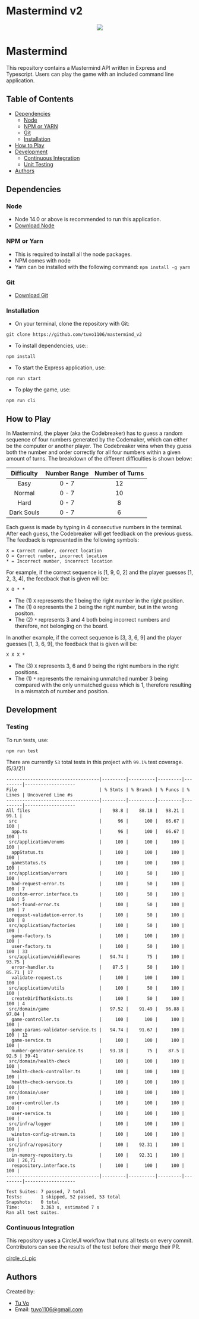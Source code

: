 # Mastermind v2

<p align="center">
  <img src="https://miro.medium.com/max/700/0*4xohKyVpcqZPmT9y.png">
</p>

# Mastermind

This repository contains a Mastermind API written in Express and Typescript. Users can play the game with an included command line application.

## Table of Contents

- [Dependencies](#dependencies)
  - [Node](#node)
  - [NPM or YARN](#npm-or-yarn)
  - [Git](#git)
  - [Installation](#installation)
- [How to Play](#how-to-play)
- [Development](#development)
  - [Continuous Integration](#continuous-integration)
  - [Unit Testing](#unit-testing)
- [Authors](#authors)

## Dependencies

### Node

- Node 14.0 or above is recommended to run this application.
- [Download Node](https://nodejs.org/en/download/)

### NPM or Yarn

- This is required to install all the node packages.
- NPM comes with node
- Yarn can be installed with the following command: `npm install -g yarn`

### Git

- [Download Git](https://git-scm.com/downloads)

### Installation

- On your terminal, clone the repository with Git:

`git clone https://github.com/tuvo1106/mastermind_v2`

- To install dependencies, use::

`npm install`

- To start the Express application, use:

`npm run start`

- To play the game, use:

`npm run cli`

## How to Play

In Mastermind, the player (aka the Codebreaker) has to guess a random sequence of four numbers generated by the Codemaker, which can either be the computer or another player. The Codebreaker wins when they guess both the number and order correctly for all four numbers within a given amount of turns. The breakdown of the different difficulties is shown below:

| Difficulty | Number Range | Number of Turns |
| :--------: | :----------: | :-------------: |
|    Easy    |    0 - 7     |       12        |
|   Normal   |    0 - 7     |       10        |
|    Hard    |    0 - 7     |        8        |
| Dark Souls |    0 - 7     |        6        |

Each guess is made by typing in 4 consecutive numbers in the terminal.
After each guess, the Codebreaker will get feedback on the previous
guess. The feedback is represented in the following symbols:

```
X = Correct number, correct location
O = Correct number, incorrect location
* = Incorrect number, incorrect location
```

For example, if the correct sequence is [1, 9, 0, 2] and the player guesses
[1, 2, 3, 4], the feedback that is given will be:

`X O * *`

- The (1) `X` represents the 1 being the right number in the right position.
- The (1) `O` represents the 2 being the right number, but in the wrong positon.
- The (2) `*` represents 3 and 4 both being incorrect numbers and therefore, not
  belonging on the board.

In another example, if the correct sequence is [3, 3, 6, 9] and the player
guesses [1, 3, 6, 9], the feedback that is given will be:

`X X X *`

- The (3) `X` represents 3, 6 and 9 being the right numbers in the right
  positions.
- The (1) `*` represents the remaining unmatched number 3 being compared with
  the only unmatched guess which is 1, therefore resulting in a mismatch of
  number and position.

## Development

### Testing

To run tests, use:

`npm run test`

There are currently `53` total tests in this project with `99.1%` test coverage. (5/3/21)

```
-----------------------------------|---------|----------|---------|---------|-------------------
File                               | % Stmts | % Branch | % Funcs | % Lines | Uncovered Line #s
-----------------------------------|---------|----------|---------|---------|-------------------
All files                          |    98.8 |    88.18 |   98.21 |    99.1 |
 src                               |      96 |      100 |   66.67 |     100 |
  app.ts                           |      96 |      100 |   66.67 |     100 |
 src/application/enums             |     100 |      100 |     100 |     100 |
  appStatus.ts                     |     100 |      100 |     100 |     100 |
  gameStatus.ts                    |     100 |      100 |     100 |     100 |
 src/application/errors            |     100 |       50 |     100 |     100 |
  bad-request-error.ts             |     100 |       50 |     100 |     100 | 7
  custom-error.interface.ts        |     100 |       50 |     100 |     100 | 5
  not-found-error.ts               |     100 |       50 |     100 |     100 | 7
  request-validation-error.ts      |     100 |       50 |     100 |     100 | 8
 src/application/factories         |     100 |       50 |     100 |     100 |
  game-factory.ts                  |     100 |      100 |     100 |     100 |
  user-factory.ts                  |     100 |       50 |     100 |     100 | 33
 src/application/middlewares       |   94.74 |       75 |     100 |   93.75 |
  error-handler.ts                 |    87.5 |       50 |     100 |   85.71 | 17
  validate-request.ts              |     100 |      100 |     100 |     100 |
 src/application/utils             |     100 |       50 |     100 |     100 |
  createDirIfNotExists.ts          |     100 |       50 |     100 |     100 | 4
 src/domain/game                   |   97.52 |    91.49 |   96.88 |   97.84 |
  game-controller.ts               |     100 |      100 |     100 |     100 |
  game-params-validator-service.ts |   94.74 |    91.67 |     100 |     100 | 12
  game-service.ts                  |     100 |      100 |     100 |     100 |
  number-generator-service.ts      |   93.18 |       75 |    87.5 |    92.5 | 39-41
 src/domain/health-check           |     100 |      100 |     100 |     100 |
  health-check-controller.ts       |     100 |      100 |     100 |     100 |
  health-check-service.ts          |     100 |      100 |     100 |     100 |
 src/domain/user                   |     100 |      100 |     100 |     100 |
  user-controller.ts               |     100 |      100 |     100 |     100 |
  user-service.ts                  |     100 |      100 |     100 |     100 |
 src/infra/logger                  |     100 |      100 |     100 |     100 |
  winston-config-stream.ts         |     100 |      100 |     100 |     100 |
 src/infra/repository              |     100 |    92.31 |     100 |     100 |
  in-memory-repository.ts          |     100 |    92.31 |     100 |     100 | 26,71
  respository.interface.ts         |     100 |      100 |     100 |     100 |
-----------------------------------|---------|----------|---------|---------|-------------------

Test Suites: 7 passed, 7 total
Tests:       1 skipped, 52 passed, 53 total
Snapshots:   0 total
Time:        3.363 s, estimated 7 s
Ran all test suites.

```

### Continuous Integration

This repository uses a CircleUI workflow that runs all tests on every commit. Contributors can see the results of the test before their merge their PR.

[circle_ci_pic]()

## Authors

Created by:

- [Tu Vo](https://github.com/tuvo1106)
- Email: tuvo1106@gmail.com
